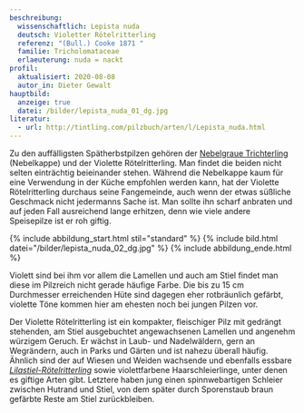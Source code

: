 ```yaml
---
beschreibung:
  wissenschaftlich: Lepista nuda
  deutsch: Violetter Rötelritterling
  referenz: "(Bull.) Cooke 1871 "
  familie: Tricholomataceae
  erlaeuterung: nuda = nackt
profil:
  aktualisiert: 2020-08-08
  autor_in: Dieter Gewalt
hauptbild:
  anzeige: true
  datei: /bilder/lepista_nuda_01_dg.jpg
literatur:
  - url: http://tintling.com/pilzbuch/arten/l/Lepista_nuda.html
---
```

Zu den auffälligsten Spätherbstpilzen gehören der [Nebelgraue Trichterling](/pilze/clitocybe-nebularis-nebelgrauer-trichterling-nebelkappe) (Nebelkappe) und der Violette Rötelritterling. Man findet die beiden nicht selten einträchtig beieinander stehen. Während die Nebelkappe kaum für eine Verwendung in der Küche empfohlen werden kann, hat der Violette Rötelritterling durchaus seine Fangemeinde, auch wenn der etwas süßliche Geschmack nicht jedermanns Sache ist. Man sollte ihn scharf anbraten und auf jeden Fall ausreichend lange erhitzen, denn wie viele andere Speisepilze ist er roh giftig.

{% include abbildung_start.html stil="standard" %}
{% include bild.html datei="/bilder/lepista_nuda_02_dg.jpg" %}
{% include abbildung_ende.html %}

Violett sind bei ihm vor allem die Lamellen und auch am Stiel findet man diese im Pilzreich nicht gerade häufige Farbe. Die bis zu 15 cm Durchmesser erreichenden Hüte sind dagegen eher rotbräunlich gefärbt, violette Töne kommen hier am ehesten noch bei jungen Pilzen vor. 

Der Violette Rötelritterling ist ein kompakter, fleischiger Pilz mit gedrängt stehenden, am Stiel ausgebuchtet angewachsenen Lamellen und angenehm würzigem Geruch. Er wächst in Laub- und Nadelwäldern, gern an Wegrändern, auch in Parks und Gärten und ist nahezu überall häufig. Ähnlich sind der auf Wiesen und Weiden wachsende und ebenfalls essbare *[Lilastiel-Rötelritterling](/pilze/lepista-personata-lilastiel-rötelritterling)* sowie violettfarbene Haarschleierlinge, unter denen es giftige Arten gibt. Letztere haben jung einen spinnwebartigen Schleier zwischen Hutrand und Stiel, von dem später durch Sporenstaub braun gefärbte Reste am Stiel zurückbleiben.